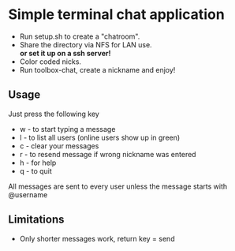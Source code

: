 # Simple terminal chat application
- Run setup.sh to create a "chatroom".
- Share the directory via NFS for LAN use.<br>
  **or set it up on a ssh server!**
- Color coded nicks.
- Run toolbox-chat, create a nickname and enjoy!

## Usage
Just press the following key

- w - to start typing a message
- l - to list all users (online users show up in green)
- c - clear your messages
- r - to resend message if wrong nickname was entered
- h - for help
- q - to quit

All messages are sent to every user unless the message starts with @username<br>

## Limitations

- Only shorter messages work, return key = send
